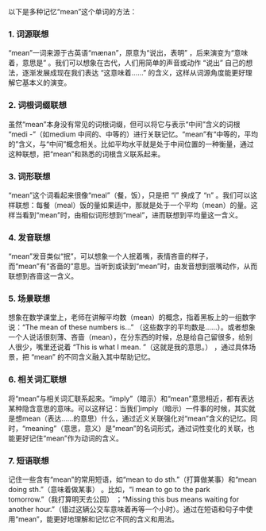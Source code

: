 以下是多种记忆“mean”这个单词的方法：

### 1. 词源联想
“mean”一词来源于古英语“mænan”，原意为“说出，表明” ，后来演变为“意味着，意思是” 。我们可以想象在古代，人们用简单的声音或动作 “说出” 自己的想法，逐渐发展成现在我们表达 “这意味着……” 的含义，这样从词源角度能更好理解它基本义的演变。 

### 2. 词根词缀联想
虽然“mean”本身没有常见的词根词缀，但可以将它与表示“中间”含义的词根 “medi -”（如medium 中间的、中等的）进行关联记忆。“mean”有“中等的，平均的”含义，与“中间”概念相关。比如平均水平就是处于中间位置的一种衡量，通过这种联想，把“mean”和熟悉的词根含义联系起来。

### 3. 词形联想
“mean”这个词看起来很像“meal”（餐，饭），只是把 “l” 换成了 “n” 。我们可以这样联想：每餐（meal）饭的量如果适中，那就是处于一个平均（mean）的量。这样当看到“mean”时，由相似词形想到“meal”，进而联想到平均量这一含义。 

### 4. 发音联想
“mean”发音类似“抿”，可以想象一个人抿着嘴，表情吝啬的样子，而“mean”有“吝啬的”意思。当听到或读到“mean”时，由发音想到抿嘴动作，从而联想到吝啬这一含义。 

### 5. 场景联想
想象在数学课堂上，老师在讲解平均数（mean）的概念，指着黑板上的一组数字说：“The mean of these numbers is...” （这些数字的平均数是……）。或者想象一个人说话很刻薄、吝啬（mean），在分东西的时候，总是给自己留很多，给别人很少，嘴里还说着 “This is what I mean. ”（这就是我的意思。） ，通过具体场景，把 “mean” 的不同含义融入其中帮助记忆。

### 6. 相关词汇联想
将“mean”与相关词汇联系起来。“imply”（暗示）和“mean”意思相近，都有表达某种隐含意思的意味。可以这样记：当我们imply（暗示）一件事的时候，其实就是想mean（表达……的意思）什么，通过近义关联强化对“mean”含义的记忆。同时，“meaning”（意思，意义）是“mean”的名词形式，通过词性变化的关联，也能更好记住“mean”作为动词的含义。

### 7. 短语联想
记住一些含有“mean”的常用短语，如“mean to do sth.”（打算做某事）和“mean doing sth.”（意味着做某事） 。比如，“I mean to go to the park tomorrow.”（我打算明天去公园） ；“Missing this bus means waiting for another hour.”（错过这辆公交车意味着再等一个小时）。通过在短语和句子中使用“mean”，能更好地理解和记忆它不同的含义和用法。 